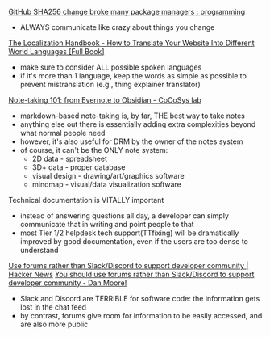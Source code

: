 
[GitHub SHA256 change broke many package managers : programming](https://old.reddit.com/r/programming/comments/10phfvm/github_sha256_change_broke_many_package_managers/)
- ALWAYS communicate like crazy about things you change

[The Localization Handbook - How to Translate Your Website Into Different World Languages [Full Book]](https://www.freecodecamp.org/news/localization-book-how-to-translate-your-website)
- make sure to consider ALL possible spoken languages
- if it's more than 1 language, keep the words as simple as possible to prevent mistranslation (e.g., thing explainer translator)

[Note-taking 101: from Evernote to Obsidian - CoCoSys lab](https://anneurai.net/2021/03/16/note-taking-101-from-evernote-to-obsidian/)
- markdown-based note-taking is, by far, THE best way to take notes
- anything else out there is essentially adding extra complexities beyond what normal people need
- however, it's also useful for DRM by the owner of the notes system
- of course, it can't be the ONLY note system:
	- 2D data - spreadsheet
	- 3D+ data - proper database
	- visual design - drawing/art/graphics software
	- mindmap - visual/data visualization software

Technical documentation is VITALLY important
- instead of answering questions all day, a developer can simply communicate that in writing and point people to that
- most Tier 1/2 helpdesk tech support(TTfixing) will be dramatically improved by good documentation, even if the users are too dense to understand

[Use forums rather than Slack/Discord to support developer community | Hacker News](https://news.ycombinator.com/item?id=29154216)
[You should use forums rather than Slack/Discord to support developer community - Dan Moore!](https://www.mooreds.com/wordpress/archives/3451)
- Slack and Discord are TERRIBLE for software code: the information gets lost in the chat feed
- by contrast, forums give room for information to be easily accessed, and are also more public
